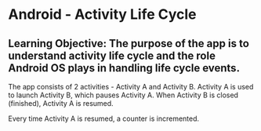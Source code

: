 # Android - Activity Life Cycle

## Learning Objective: The purpose of the app is to understand activity life cycle and the role Android OS plays in handling life cycle events.

The app consists of 2 activities - Activity A and Activity B. Activity A is used to launch Activity B, which pauses Activity A. When Activity B is closed (finished), Activity A is resumed.

Every time Activity A is resumed, a counter is incremented.
